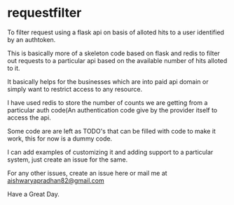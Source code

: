# requestfilter
To filter request using a flask api on basis of alloted hits to a user identified by an authtoken.

This is basically more of a skeleton code based on flask and redis to filter out requests to a particular api based on the available number of hits alloted to it.

It basically helps for the businesses which are into paid api domain or simply want to restrict access to any resource.

I have used redis to store the number of counts we are getting from a particular auth code(An authentication code give by the provider itself to access the api.

Some code are are left as TODO's that can be filled with code to make it work, this for now is a dummy code.

I can add examples of customizing it and adding support to a particular system, just create an issue for the same.

For any other issues, create an issue here or mail me at aishwaryapradhan82@gmail.com

Have a Great Day.
